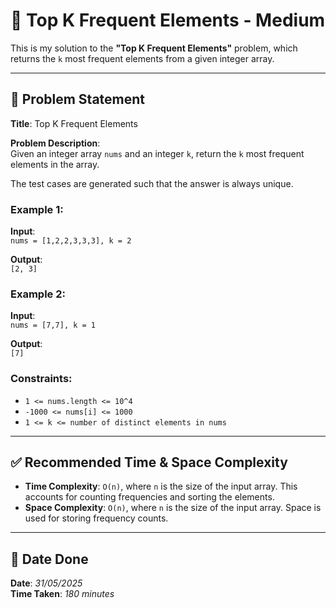 # 🧮 Top K Frequent Elements - Medium

This is my solution to the **"Top K Frequent Elements"** problem, which returns the `k` most frequent elements from a given integer array.

---

## 📌 Problem Statement

**Title**: Top K Frequent Elements

**Problem Description**:  
Given an integer array `nums` and an integer `k`, return the `k` most frequent elements in the array.

The test cases are generated such that the answer is always unique.

### Example 1:
**Input**:  
`nums = [1,2,2,3,3,3], k = 2`

**Output**:  
`[2, 3]`

### Example 2:
**Input**:  
`nums = [7,7], k = 1`

**Output**:  
`[7]`

### Constraints:
- `1 <= nums.length <= 10^4`
- `-1000 <= nums[i] <= 1000`
- `1 <= k <= number of distinct elements in nums`

---

## ✅ Recommended Time & Space Complexity

- **Time Complexity**: `O(n)`, where `n` is the size of the input array. This accounts for counting frequencies and sorting the elements.
- **Space Complexity**: `O(n)`, where `n` is the size of the input array. Space is used for storing frequency counts.

---

## 📅 Date Done

**Date**: *31/05/2025*  
**Time Taken**: *180 minutes*
